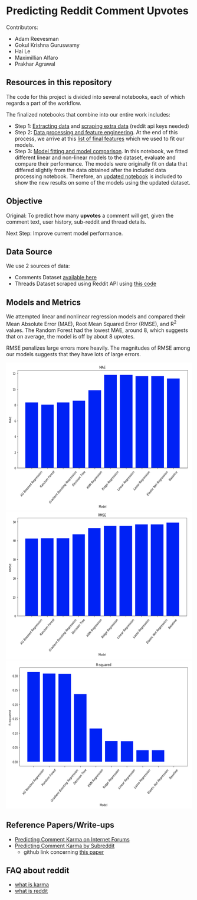 
# Predicting Reddit Comment Upvotes

Contributors: 

* Adam Reevesman
* Gokul Krishna Guruswamy
* Hai Le
* Maximillian Alfaro
* Prakhar Agrawal

## Resources in this repository

The code for this project is divided into several notebooks, each of which regards a part of the workflow.

The finalized notebooks that combine into our entire work includes:

* Step 1: [Extracting data](data_processing/extract_Data.ipynb) and [scraping extra data](scraping/Scrape.ipynb) (reddit api keys needed)
* Step 2: [Data processing and feature engineering](data_processing/data_processing.ipynb). At the end of this process, we arrive at this [list of final features](data_processing/features.md) which we used to fit our models.
* Step 3: [Model fitting and model comparison](model_fitting/model_fitting.ipynb). In this notebook, we fitted different linear and non-linear models to the dataset, evaluate and compare their performance. The models were originally fit on data that differed slightly from the data obtained after the included data processing notebook. Therefore, an [updated notebook](model_fitting/model_results_v3_data) is included to show the new results on some of the models using the updated dataset.

## Objective

Original: To predict how many __upvotes__ a comment will get, given the comment text, user history, sub-reddit and thread details.

Next Step: Improve current model performance.

## Data Source

We use 2 sources of data: 

* Comments Dataset [available here](https://mega.nz/#F!NtsCGTgD!urXdXLJ6yITYdWEdWN-H1w)
* Threads Dataset scraped using Reddit API using [this code](/scraping/Scrape.ipynb)

## Models and Metrics

We attempted linear and nonlinear regression models and compared their Mean Absolute Error (MAE), Root Mean Squared Error (RMSE), and R<sup>2</sup> values. The Random Forest had the lowest MAE, around 8, which suggests that on average, the model is off by about 8 upvotes.

RMSE penalizes large errors more heavily. The magnitudes of RMSE among our models suggests that they have lots of large errors.

<img src="/images/mae.png" width="600" height="400" />

<img src="/images/rmse.png" width="600" height="400" />

<img src="/images/r2.png" width="600" height="400" />


## Reference Papers/Write-ups

* [Predicting Comment Karma on Internet Forums](http://cs229.stanford.edu/proj2014/Daria%20Lamberson,Leo%20Martel,%20Simon%20Zheng,Hacking%20the%20Hivemind.pdf)
* [Predicting Comment Karma by Subreddit](http://yoavz.com/reddit_karma.pdf)
   - github link concerning [this paper](https://github.com/yoavz/predict_reddit_comments) 
   
## FAQ about reddit

* [what is karma](https://www.reddit.com/r/NoStupidQuestions/comments/2idfhk/what_is_link_karma/)
* [what is reddit](https://www.reddit.com/wiki/faq)
